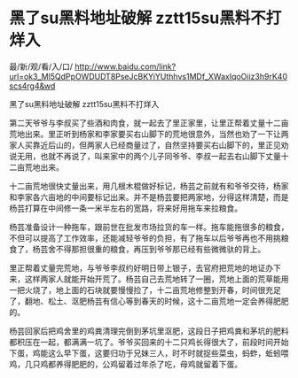 # 黑了su黑料地址破解 zztt15su黑料不打烊入

最/新/观/看/入/口/ http://www.baidu.com/link?url=ok3_Ml5QdPpOWDUDT8PseJcBKYiYUthhvs1MDf_XWaxIqoOiiz3h9rK40scs4rg4&wd

黑了su黑料地址破解 zztt15su黑料不打烊入

第二天爷爷与李叔买了些酒和肉食，就一起去了里正家里，让里正帮着丈量十二亩荒地出来。里正听到杨家和李家要买右山脚下的荒地很意外，当然也劝了一下让两家人买靠近后山的，但两家人已经商量过了，自然坚持要买右山脚下的，里正见劝说无用，也就不再说了，叫来家中的两个儿子同爷爷、李叔一起去右山脚下丈量十二亩荒地出来。

十二亩荒地很快丈量出来，用几根木棍做好标记，杨芸之前就有和爷爷交待，杨家和李家各六亩地的中间要标记出来。并不是杨芸要把两家地，分得这样清楚，而是杨芸打算在中间修一条一米半左右的宽路，将来好用拖车来拉粮食。

杨芸准备设计一种拖车，跟前世在批发市场拉货的车一样。拖车能拖很多的粮食，不但可以提高了工作效率，还能减轻爷爷的负担，有了拖车以后爷爷再也不用挑粮食了，杨芸舍不得那担很重的粮食，再压到爷爷那已经有些微微驮的背上。

里正帮着丈量完荒地，与爷爷李叔约好明日带上银子，去官府把荒地的地证办下来，这样两家人就能开始开荒了。杨芸自己去荒地转了一圈，荒地上面的荒草能用一把火烧了，地上面的石块就要慢慢捡了，十二亩荒地修整到开春，时间很充足了，翻地、松土、沤肥杨芸有信心等到春天的时候，这十二亩荒地一定会养得肥肥的。

杨芸回家后把鸡舍里的鸡粪清理完倒到茅坑里沤肥，这段日子把鸡粪和茅坑的肥料都积压在一起，都满满一坑了。爷爷买回来的十二只鸡长得很大了，前段时间开始下蛋，鸡能这么早下蛋，这要归功于兄妹三人，时不时就捉些菜虫，蚂蚱，蚯蚓喂鸡，几只鸡都养得肥肥的，公鸡留着过年杀了吃，母鸡就留着下蛋。
